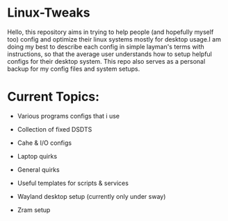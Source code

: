 # Linux-Tweaks

Hello, this repository aims in trying to help people (and hopefully myself too) config and optimize their linux systems mostly for desktop usage.I am doing my best to describe each config in simple layman's terms with instructions, so that the average user understands how to setup helpful configs for their desktop system. This repo also serves as a personal backup for my config files and system setups.

# Current Topics:

* Various programs configs that i use

* Collection of fixed DSDTS

* Cahe & I/O configs

* Laptop quirks

* General quirks

* Useful templates for scripts & services

* Wayland desktop setup (currently only under sway)

* Zram setup

